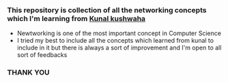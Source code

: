 ### This repository is collection of all the networking concepts which I'm learning from [Kunal kushwaha](https://youtu.be/IPvYjXCsTg8)
- Newtworking is one of the most important concept in Computer Science
- I tried my best to include all the concepts which learned from kunal to include in it but there is always a sort of improvement and I'm open to all sort of feedbacks

### THANK YOU
